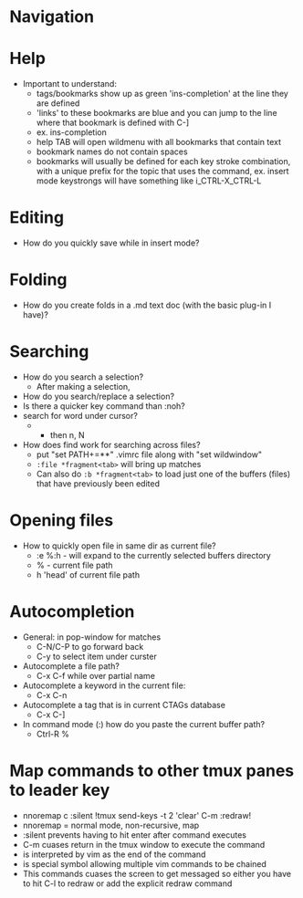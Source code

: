 # Navigation

# Help
- Important to understand:
  - tags/bookmarks show up as green 'ins-completion' at the line they are defined
  - 'links' to these bookmarks are blue and you can jump to the line where that
     bookmark is defined with C-]
  - ex. ins-completion
  - help <text> TAB will open wildmenu with all bookmarks that contain text
  - bookmark names do not contain spaces
  - bookmarks will usually be defined for each key stroke combination, with a unique prefix for
    the topic that uses the command, ex. insert mode keystrongs will have something like i_CTRL-X_CTRL-L

# Editing
- How do you quickly save while in insert mode?

# Folding
- How do you create folds in a .md text doc (with the basic plug-in I have)?

# Searching
- How do you search a selection?
  - After making a selection,
- How do you search/replace a selection?
- Is there a quicker key command than :noh?
- search for word under cursor?
  - * then n, N
- How does find work for searching across files?
  - put "set PATH+=**" .vimrc file along with "set wildwindow"
  - ```:file *fragment<tab>``` will bring up matches
  - Can also do ```:b *fragment<tab>``` to load just one of the buffers (files) that have previously been edited
# Opening files
- How to quickly open file in same dir as current file?
  - :e %:h <tab> - will expand to the currently selected buffers directory
  - % - current file path
  - h 'head' of current file path

# Autocompletion
  - General: in pop-window for matches
    - C-N/C-P to go forward back
    - C-y to select item under curster
  - Autocomplete a file path? 
    - C-x C-f while over partial name
  - Autocomplete a keyword in the current file:
    - C-x C-n
  - Autocomplete a tag that is in current CTAGs database
    - C-x C-]
  - In command mode (:) how do you paste the current buffer path?
    - Ctrl-R %
   
    
# Map commands to other tmux panes to leader key
- nnoremap <leader>c :silent !tmux send-keys -t 2 'clear' C-m <Enter> <bar> :redraw! <Enter>
- nnoremap = normal mode, non-recursive, map
- :silent prevents having to hit enter after command executes
- C-m cuases return in the tmux window to execute the command
- <Enter> is interpreted by vim as the end of the command
- <bar> is special symbol allowing multiple vim commands to be chained
- This commands cuases the screen to get messaged so either you have to hit C-l to redraw or add the explicit redraw command



